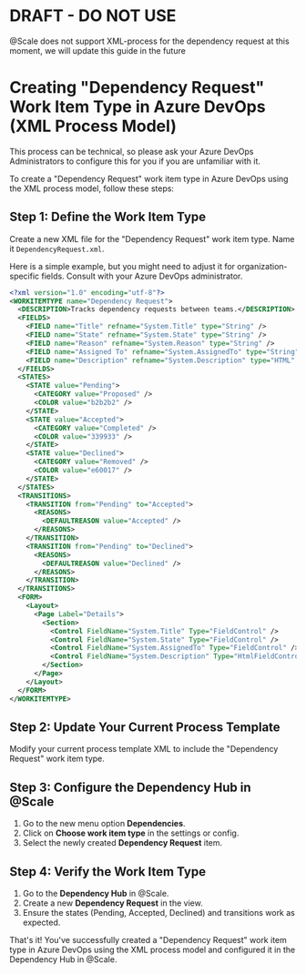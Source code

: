 # DRAFT - DO NOT USE
@Scale does not support XML-process for the dependency request at this moment, we will update this guide in the future

# Creating "Dependency Request" Work Item Type in Azure DevOps (XML Process Model)

This process can be technical, so please ask your Azure DevOps Administrators to configure this for you if you are unfamiliar with it.

To create a "Dependency Request" work item type in Azure DevOps using the XML process model, follow these steps:

## Step 1: Define the Work Item Type

Create a new XML file for the "Dependency Request" work item type. Name it `DependencyRequest.xml`.

Here is a simple example, but you might need to adjust it for organization-specific fields. Consult with your Azure DevOps administrator.

```xml
<?xml version="1.0" encoding="utf-8"?>
<WORKITEMTYPE name="Dependency Request">
  <DESCRIPTION>Tracks dependency requests between teams.</DESCRIPTION>
  <FIELDS>
    <FIELD name="Title" refname="System.Title" type="String" />
    <FIELD name="State" refname="System.State" type="String" />
    <FIELD name="Reason" refname="System.Reason" type="String" />
    <FIELD name="Assigned To" refname="System.AssignedTo" type="String" />
    <FIELD name="Description" refname="System.Description" type="HTML" />
  </FIELDS>
  <STATES>
    <STATE value="Pending">
      <CATEGORY value="Proposed" />
      <COLOR value="b2b2b2" />
    </STATE>
    <STATE value="Accepted">
      <CATEGORY value="Completed" />
      <COLOR value="339933" />
    </STATE>
    <STATE value="Declined">
      <CATEGORY value="Removed" />
      <COLOR value="e60017" />
    </STATE>
  </STATES>
  <TRANSITIONS>
    <TRANSITION from="Pending" to="Accepted">
      <REASONS>
        <DEFAULTREASON value="Accepted" />
      </REASONS>
    </TRANSITION>
    <TRANSITION from="Pending" to="Declined">
      <REASONS>
        <DEFAULTREASON value="Declined" />
      </REASONS>
    </TRANSITION>
  </TRANSITIONS>
  <FORM>
    <Layout>
      <Page Label="Details">
        <Section>
          <Control FieldName="System.Title" Type="FieldControl" />
          <Control FieldName="System.State" Type="FieldControl" />
          <Control FieldName="System.AssignedTo" Type="FieldControl" />
          <Control FieldName="System.Description" Type="HtmlFieldControl" />
        </Section>
      </Page>
    </Layout>
  </FORM>
</WORKITEMTYPE>
```


## Step 2: Update Your Current Process Template

Modify your current process template XML to include the "Dependency Request" work item type.

## Step 3: Configure the Dependency Hub in @Scale

1. Go to the new menu option **Dependencies**.
2. Click on **Choose work item type** in the settings or config.
3. Select the newly created **Dependency Request** item.

## Step 4: Verify the Work Item Type

1. Go to the **Dependency Hub** in @Scale.
2. Create a new **Dependency Request** in the view.
3. Ensure the states (Pending, Accepted, Declined) and transitions work as expected.

That's it! You've successfully created a "Dependency Request" work item type in Azure DevOps using the XML process model and configured it in the Dependency Hub in @Scale.
